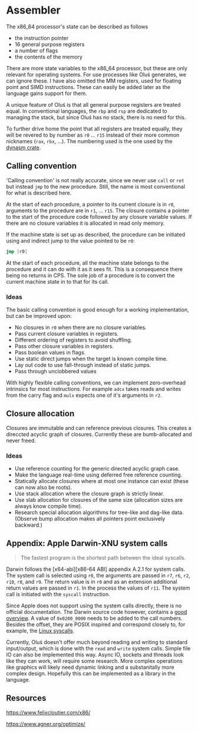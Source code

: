 # Assembler

The x86_64 processor's state can be described as follows

* the instruction pointer
* 16 general purpose registers
* a number of flags
* the contents of the memory

There are more state variables to the x86_64 processor, but these are only relevant for operating systems. For use processes like Oluś generates, we can ignore these. I have also omitted the MM registers, used for floating point and SIMD instructions. These can easily be added later as the language gains support for them.

A unique feature of Oluś is that all general purpose registers are treated equal. In conventional languages, the `rbp` and `rsp` are dedicated to managing the stack, but since Oluś has no stack, there is no need for this.

To further drive home the point that all registers are treated equally, they will be revered to by number as `r0` ... `r15` instead of their more common nicknames (`rax`, `rbx`, ...). The numbering used is the one used by the [dynasm crate][da-regs].

[da-regs]: https://censoredusername.github.io/dynasm-rs/language/langref_x64.html#register

## Calling convention

'Calling convention' is not really accurate, since we never use `call` or `ret` but instead `jmp` to the new procedure. Still, the name is most conventional for what is described here.

At the start of each procedure, a pointer to its current closure is in `r0`, arguments to the procedure are in `r1`, ... `r15`. The closure contains a pointer to the start of the procedure code followed by any closure variable values. If there are no closure variables it is allocated in read only memory.

If the machine state is set up as described, the procedure can be initiated using and indirect jump to the value pointed to be `r0`:

```asm
jmp [r0]
```

At the start of each procedure, all the machine state belongs to the procedure and it can do with it as it sees fit. This is a consequence there being no returns in CPS. The sole job of a procedure is to convert the current machine state in to that for its call.

### Ideas

The basic calling convention is good enough for a working implementation, but can be improved upon:

* No closures in `r0` when there are no closure variables.
* Pass current closure variables in registers.
* Different ordering of registers to avoid shuffling.
* Pass other closure variables in registers.
* Pass boolean values in flags.
* Use static direct jumps when the target is known compile time.
* Lay out code to use fall-through instead of static jumps.
* Pass through unclobbered values

With highly flexible calling conventions, we can implement zero-overhead intrinsics for most instructions. For example `adcx` takes reads and writes from the carry flag and `mulx` expects one of it's arguments in `r2`.

## Closure allocation

Closures are immutable and can reference previous closures. This creates a direccted acyclic graph of closures. Currently these are bumb-allocated and never freed.

### Ideas

* Use reference counting for the generic directed acyclic graph case.
* Make the language real-time using deferred free reference counting.
* Statically allocate closures where at most one instance can exist (these can now also be roots).
* Use stack allocation where the closure graph is strictly linear.
* Use slab allocation for closures of the same size (allocation sizes are always know compile time).
* Research special allocation algorithms for tree-like and dag-like data.
  (Observe bump allocation makes all pointers point exclusively backward.)

## Appendix: Apple Darwin-XNU system calls

> The fastest program is the shortest path between the ideal syscalls.

Darwin follows the [x64-abi][x86-64 ABI] appendix A.2.1 for system calls. The system call is selected using `r0`, the arguments are passed in `r7`, `r6`, `r2`, `r10`, `r8`, and `r9`. The return value is in `r0` and as an extension additional return values are passed in `r1`. In the process the values of `r11`. The system call is initiated with the `syscall` instruction.

[x64-abi]: https://github.com/hjl-tools/x86-psABI/wiki/X86-psABI

Since Apple does not support using the system calls directly, there is no official documentation. The Darwin source code however, contains a [good overview][dar-sys]. A value of `0x0200_0000` needs to be added to the call numbers. Besides the offset, they are POSIX inspired and correspond closely to, for example, the [Linux syscalls][lin-sys].

[dar-sys]: https://github.com/apple/darwin-xnu/blob/master/bsd/kern/syscalls.master
[lin-sys]: https://syscalls.kernelgrok.com/

Currently, Oluś doesn't offer much beyond reading and writing to standard input/output, which is done with the `read` and `write` system calls. Simple file IO can also be implemented this way. Async IO, sockets and threads look like they can work, will require some research. More complex operations like graphics will likely need dynamic linking and a substanitally more complex design. Hopefully this can be implemented as a library in the language.

## Resources

https://www.felixcloutier.com/x86/

https://www.agner.org/optimize/
